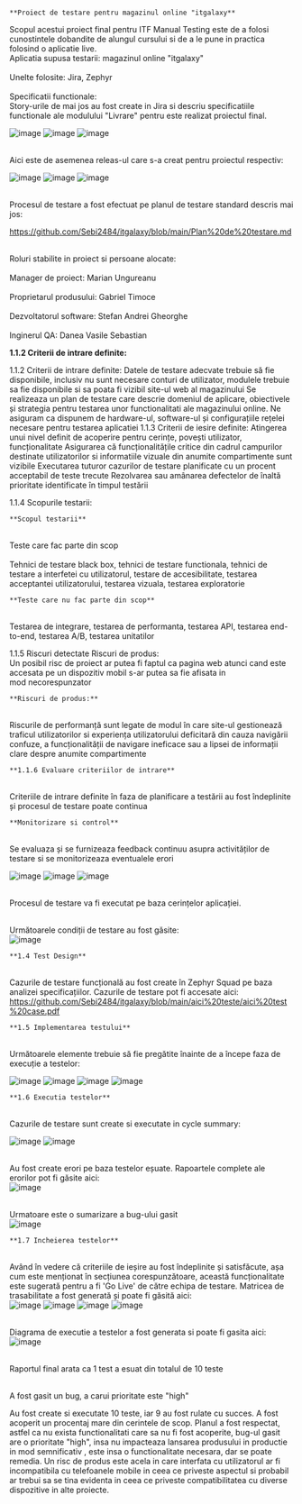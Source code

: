                                                                         **Proiect de testare pentru magazinul online "itgalaxy**

Scopul acestui proiect final pentru ITF Manual Testing este de a folosi cunostintele dobandite de alungul cursului si de a le pune in practica folosind o aplicatie live.
<br>Aplicatia supusa testarii: magazinul online "itgalaxy"</br>
<br>Unelte folosite: Jira, Zephyr</br> 	
Specificatii functionale:
<br>Story-urile de mai jos au fost create in Jira si descriu specificatiile functionale ale modulului "Livrare" pentru este realizat proiectul final.</br>

![image](https://github.com/user-attachments/assets/8dc833e3-f704-420d-9842-07cbfcf2f474)
![image](https://github.com/user-attachments/assets/8d1df59d-0551-41ea-a5cf-332df7b411e4)
![image](https://github.com/user-attachments/assets/658d4153-31a9-46ea-b893-2ff5dfa3ce94)

<br>Aici este de asemenea releas-ul care s-a creat pentru proiectul respectiv:</br>

![image](https://github.com/user-attachments/assets/34f1293b-2c81-4e02-ae67-d03b43b03c04)
![image](https://github.com/user-attachments/assets/3826d37c-032f-42ff-a1a1-82abd12f82ba)
![image](https://github.com/user-attachments/assets/7dd52bd2-1fac-42c7-981b-cb2da9cb9575)

<br>Procesul de testare a fost efectuat pe planul de testare standard descris mai jos:</br>

https://github.com/Sebi2484/itgalaxy/blob/main/Plan%20de%20testare.md

<br>Roluri stabilite in proiect si persoane alocate:</br>
<br>Manager de proiect: Marian Ungureanu</br>
<br>Proprietarul produsului: Gabriel Timoce</br>
<br>Dezvoltatorul software: Stefan Andrei Gheorghe</br>
<br>Inginerul QA: Danea Vasile Sebastian</br>

**1.1.2 Criterii de intrare definite:**

1.1.2 Criterii de intrare definite:
Datele de testare adecvate trebuie să fie disponibile, inclusiv nu sunt necesare conturi de utilizator, modulele trebuie sa fie disponibile  si sa poata fi vizibil site-ul web al magazinului
Se realizeaza un plan de testare care descrie domeniul de aplicare, obiectivele și strategia pentru testarea unor functionalitati ale magazinului online. 
Ne asiguram ca dispunem de hardware-ul, software-ul și configurațiile rețelei necesare pentru testarea aplicatiei
1.1.3 Criterii de iesire definite:
Atingerea unui nivel definit de acoperire pentru cerințe, povești utilizator, funcționalitate
Asigurarea că funcționalitățile critice din cadrul campurilor destinate utilizatorilor si informatiile vizuale din anumite compartimente sunt vizibile
Executarea tuturor cazurilor de testare planificate cu un procent acceptabil de teste trecute
Rezolvarea sau amânarea defectelor de înaltă prioritate identificate în timpul testării

1.1.4 Scopurile testarii:

    **Scopul testarii**
<br>Teste care fac parte din scop</br>
<br>Tehnici de testare black box, tehnici de testare functionala, tehnici de testare a interfetei cu utilizatorul, testare de accesibilitate, testarea acceptantei utilizatorului, testarea vizuala, testarea exploratorie</br>

    **Teste care nu fac parte din scop**
<br>Testarea de integrare, testarea de performanta, testarea API, testarea end-to-end, testarea A/B, testarea unitatilor</br>

1.1.5 Riscuri detectate
Riscuri de produs:
<br>Un posibil risc de proiect ar putea fi faptul ca pagina web atunci cand este accesata pe un dispozitiv mobil s-ar putea sa fie afisata in mod necorespunzator</br>

    **Riscuri de produs:**
<br>Riscurile de performanță sunt legate de modul în care site-ul gestionează traficul utilizatorilor si experiența utilizatorului deficitară din cauza navigării confuze, a funcționalității de navigare ineficace sau a lipsei de informații clare despre anumite compartimente</br>

    **1.1.6 Evaluare criteriilor de intrare**
<br>Criteriile de intrare definite în faza de planificare a testării au fost îndeplinite și procesul de testare poate continua</br>

    **Monitorizare si control**
<br>Se evaluaza și se furnizeaza feedback continuu asupra activităților de testare si se monitorizeaza eventualele erori</br>

![image](https://github.com/user-attachments/assets/58eecd00-d758-4626-b175-47264adfbb03)
![image](https://github.com/user-attachments/assets/d3b48e2a-a432-47ed-8f7c-80777e300df7)
![image](https://github.com/user-attachments/assets/e83a4376-a8c1-4f12-9bac-b3e46e1bfe9a)

<br>Procesul de testare va fi executat pe baza cerințelor aplicației.</br> 

<br>Următoarele condiții de testare au fost găsite:</br>
![image](https://github.com/user-attachments/assets/d8580d0a-90e9-4662-837a-79eca970d46d)

    **1.4 Test Design**
<br>Cazurile de testare funcțională au fost create în Zephyr Squad pe baza analizei specificațiilor. Cazurile de testare pot fi accesate aici:</br>
https://github.com/Sebi2484/itgalaxy/blob/main/aici%20teste/aici%20test%20case.pdf

    **1.5 Implementarea testului**
<br>Următoarele elemente trebuie să fie pregătite înainte de a începe faza de execuție a testelor:</br>

![image](https://github.com/user-attachments/assets/19955020-73f4-44c9-b20c-2736bb10c1b7)
![image](https://github.com/user-attachments/assets/0c6c1888-0f4a-470c-a2a8-12e3630331d2)
![image](https://github.com/user-attachments/assets/d2b0b9a9-699a-4b3c-a533-40a8db67afa0)
![image](https://github.com/user-attachments/assets/a359eec3-57c8-49ab-8555-f2b939552477)

    **1.6 Executia testelor**
<br>Cazurile de testare sunt create si executate in cycle summary:</br>

![image](https://github.com/user-attachments/assets/3b46060b-d98a-4ccb-b58d-94d117f77896)
![image](https://github.com/user-attachments/assets/30f11b63-643b-442e-9d14-756f60d59bbc)

<br>Au fost create erori pe baza testelor eșuate. Rapoartele complete ale erorilor pot fi găsite aici:</br>
![image](https://github.com/user-attachments/assets/ec130861-ccd8-43bf-83c6-5aef737e83a6)

<br>Urmatoare este o sumarizare a bug-ului gasit</br>
![image](https://github.com/user-attachments/assets/23b655a6-7676-482e-a8a2-18bb6a388df0)

    **1.7 Incheierea testelor**
<br>Având în vedere că criteriile de ieșire au fost îndeplinite și satisfăcute, așa cum este menționat în secțiunea corespunzătoare, această funcționalitate este sugerată pentru a fi 'Go Live' de către echipa de testare. Matricea de trasabilitate a fost generată și poate fi găsită aici:</br>
![image](https://github.com/user-attachments/assets/39201a85-4c21-4c93-9ba2-0973721007ce)
![image](https://github.com/user-attachments/assets/003c337f-b5c5-4dae-9fad-88d3dafe330f)
![image](https://github.com/user-attachments/assets/0fe4fb60-48bb-4b12-9993-c7ff4b166715)
![image](https://github.com/user-attachments/assets/784ce138-4297-46f6-8f17-ead35cc430b5)

<br>Diagrama de executie a testelor a fost generata si poate fi gasita aici:</br>
![image](https://github.com/user-attachments/assets/e343cddc-d155-44a7-999b-f62ba1ffc3c1)

<br>Raportul final arata ca 1 test a esuat din totalul de 10 teste</br>

<br>A fost gasit un bug, a carui prioritate este "high"</br>

Au fost create si executate 10 teste, iar 9 au fost rulate cu succes. A fost acoperit un procentaj mare din cerintele de scop. Planul a fost respectat, astfel ca nu exista functionalitati care sa nu fi fost acoperite, bug-ul gasit are o prioritate "high", insa nu impacteaza lansarea produsului in productie in mod semnificativ , este insa o functionalitate necesara, dar se poate remedia. Un risc de produs este acela in care interfata cu utilizatorul ar fi incompatibila cu telefoanele mobile in ceea ce priveste aspectul si probabil ar trebui sa se tina evidenta in ceea ce priveste compatibilitatea cu diverse dispozitive in alte proiecte.


















